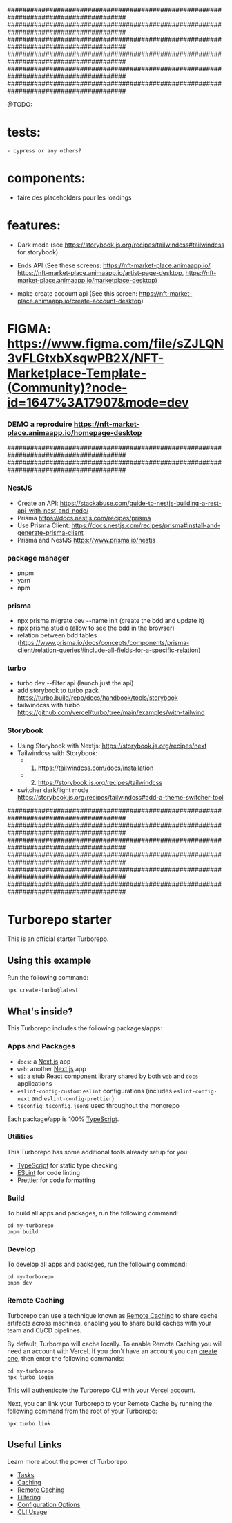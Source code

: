 #######################################################################################
#######################################################################################
#######################################################################################
#######################################################################################
#######################################################################################
#######################################################################################

@TODO:

# tests:

    - cypress or any others?

# components:

- faire des placeholders pour les loadings

# features:

- Dark mode (see https://storybook.js.org/recipes/tailwindcss#tailwindcss for storybook)

- Ends API (See these screens: https://nft-market-place.animaapp.io/, https://nft-market-place.animaapp.io/artist-page-desktop, https://nft-market-place.animaapp.io/marketplace-desktop)
- make create account api (See this screen: https://nft-market-place.animaapp.io/create-account-desktop)

# FIGMA: https://www.figma.com/file/sZJLQN3vFLGtxbXsqwPB2X/NFT-Marketplace-Template-(Community)?node-id=1647%3A17907&mode=dev

### DEMO a reproduire https://nft-market-place.animaapp.io/homepage-desktop

#######################################################################################
#######################################################################################

### NestJS

- Create an API: https://stackabuse.com/guide-to-nestjs-building-a-rest-api-with-nest-and-node/
- Prisma https://docs.nestjs.com/recipes/prisma
- Use Prisma Client: https://docs.nestjs.com/recipes/prisma#install-and-generate-prisma-client
- Prisma and NestJS https://www.prisma.io/nestjs

### package manager

- pnpm
- yarn
- npm

### prisma

- npx prisma migrate dev --name init (create the bdd and update it)
- npx prisma studio (allow to see the bdd in the browser)
- relation between bdd tables (https://www.prisma.io/docs/concepts/components/prisma-client/relation-queries#include-all-fields-for-a-specific-relation)

### turbo

- turbo dev --filter api (launch just the api)
- add storybook to turbo pack https://turbo.build/repo/docs/handbook/tools/storybook
- tailwindcss with turbo https://github.com/vercel/turbo/tree/main/examples/with-tailwind

### Storybook

- Using Storybook with Nextjs: https://storybook.js.org/recipes/next
- Tailwindcss with Storybook:
  - 1. https://tailwindcss.com/docs/installation
  - 2. https://storybook.js.org/recipes/tailwindcss
- switcher dark/light mode https://storybook.js.org/recipes/tailwindcss#add-a-theme-switcher-tool

#######################################################################################
#######################################################################################
#######################################################################################
#######################################################################################
#######################################################################################
#######################################################################################

# Turborepo starter

This is an official starter Turborepo.

## Using this example

Run the following command:

```sh
npx create-turbo@latest
```

## What's inside?

This Turborepo includes the following packages/apps:

### Apps and Packages

- `docs`: a [Next.js](https://nextjs.org/) app
- `web`: another [Next.js](https://nextjs.org/) app
- `ui`: a stub React component library shared by both `web` and `docs` applications
- `eslint-config-custom`: `eslint` configurations (includes `eslint-config-next` and `eslint-config-prettier`)
- `tsconfig`: `tsconfig.json`s used throughout the monorepo

Each package/app is 100% [TypeScript](https://www.typescriptlang.org/).

### Utilities

This Turborepo has some additional tools already setup for you:

- [TypeScript](https://www.typescriptlang.org/) for static type checking
- [ESLint](https://eslint.org/) for code linting
- [Prettier](https://prettier.io) for code formatting

### Build

To build all apps and packages, run the following command:

```
cd my-turborepo
pnpm build
```

### Develop

To develop all apps and packages, run the following command:

```
cd my-turborepo
pnpm dev
```

### Remote Caching

Turborepo can use a technique known as [Remote Caching](https://turbo.build/repo/docs/core-concepts/remote-caching) to share cache artifacts across machines, enabling you to share build caches with your team and CI/CD pipelines.

By default, Turborepo will cache locally. To enable Remote Caching you will need an account with Vercel. If you don't have an account you can [create one](https://vercel.com/signup), then enter the following commands:

```
cd my-turborepo
npx turbo login
```

This will authenticate the Turborepo CLI with your [Vercel account](https://vercel.com/docs/concepts/personal-accounts/overview).

Next, you can link your Turborepo to your Remote Cache by running the following command from the root of your Turborepo:

```
npx turbo link
```

## Useful Links

Learn more about the power of Turborepo:

- [Tasks](https://turbo.build/repo/docs/core-concepts/monorepos/running-tasks)
- [Caching](https://turbo.build/repo/docs/core-concepts/caching)
- [Remote Caching](https://turbo.build/repo/docs/core-concepts/remote-caching)
- [Filtering](https://turbo.build/repo/docs/core-concepts/monorepos/filtering)
- [Configuration Options](https://turbo.build/repo/docs/reference/configuration)
- [CLI Usage](https://turbo.build/repo/docs/reference/command-line-reference)
